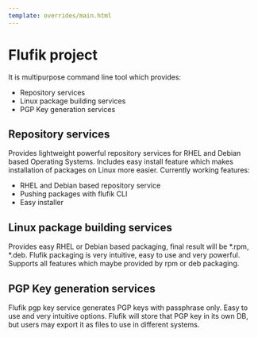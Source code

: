 ```yaml
---
template: overrides/main.html
---
```


# Flufik project

It is multipurpose command line tool which provides:
- Repository services
- Linux package building services
- PGP Key generation services

## Repository services
Provides lightweight powerful repository services for RHEL and Debian based Operating Systems.
Includes easy install feature which makes installation of packages on Linux more easier.
Currently working features:
- RHEL and Debian based repository service
- Pushing packages with flufik CLI
- Easy installer

## Linux package building services
Provides easy RHEL or Debian based packaging, final result will be *.rpm, *.deb. Flufik packaging is
very intuitive, easy to use and very powerful. Supports all features which maybe provided by rpm or deb packaging.

## PGP Key generation services
Flufik pgp key service generates PGP keys with passphrase only. Easy to use and very intuitive options. Flufik will store that
PGP key in its own DB, but users may export it as files to use in different systems.
